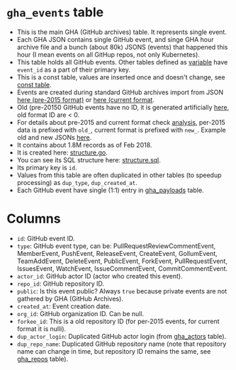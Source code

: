 # `gha_events` table

- This is the main GHA (GitHub archives) table. It represents single event.
- Each GHA JSON contains single GitHub event, and singe GHA hour archive file and a bunch (about 80k) JSONS (events) that happened this hour (I mean events on all GitHup repos, not only Kubernetes).
- This table holds all GitHub events. Other tables defined as [variable](https://github.com/cncf/devstats/blob/master/docs/tables/variable_table.md) have `event_id` as a part of their primary key.
- This is a const table, values are inserted once and doesn't change, see [const table](https://github.com/cncf/devstats/blob/master/docs/tables/const_table.md).
- Events are created during standard GitHub archives import from JSON [here (pre-2015 format)](https://github.com/cncf/devstats/blob/master/cmd/gha2db/gha2db.go#L791-L809) or [here (current format](https://github.com/cncf/devstats/blob/master/cmd/gha2db/gha2db.go#L1056-L1074).
- Old (pre-20150 GitHub events have no ID, it is generated artificially [here](https://github.com/cncf/devstats/blob/master/cmd/gha2db/gha2db.go#L1355), old format ID are < 0.
- For details about pre-2015 and current format check [analysis](https://github.com/cncf/devstats/tree/master/analysis), per-2015 data is prefixed with `old_`, current format is prefixed with `new_`. Example old and new JSONs [here](https://github.com/cncf/devstats/tree/master/jsons).
- It contains about 1.8M records as of Feb 2018.
- It is created here: [structure.go](https://github.com/cncf/devstats/blob/master/structure.go#L23-L40).
- You can see its SQL structure here: [structure.sql](https://github.com/cncf/devstats/blob/master/structure.sql#L205-L216).
- Its primary key is `id`.
- Values from this table are often duplicated in other tables (to speedup processing) as `dup_type`, `dup_created_at`.
- Each GitHub event have single (1:1) entry in [gha_payloads](https://github.com/cncf/devstats/blob/master/docs/tables/gha_payloads.md) table.

# Columns

- `id`: GitHub event ID.
- `type`: GitHub event type, can be: PullRequestReviewCommentEvent, MemberEvent, PushEvent, ReleaseEvent, CreateEvent, GollumEvent, TeamAddEvent, DeleteEvent, PublicEvent, ForkEvent, PullRequestEvent, IssuesEvent, WatchEvent, IssueCommentEvent, CommitCommentEvent.
- `actor_id`: GitHub actor ID (actor who created this event).
- `repo_id`: GitHub repository ID.
- `public`: Is this event public? Always `true` because private events are not gathered by GHA (GitHub Archives).
- `created_at`: Event creation date.
- `org_id`: GitHub organization ID. Can be null.
- `forkee_id`: This is a old repository ID (for per-2015 events, for current format it is nulli).
- `dup_actor_login`: Duplicated GitHub actor login (from [gha_actors](https://github.com/cncf/devstats/blob/master/docs/tables/gha_actors.md) table).
- `dup_repo_name`: Duplicated GitHub repository name (note that repository name can change in time, but repository ID remains the same, see [gha_repos](https://github.com/cncf/devstats/blob/master/docs/tables/gha_repos.md) table).
